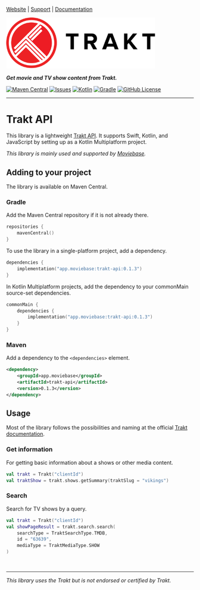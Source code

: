[Website](https://www.trakt.tv) |
[Support](https://support.trakt.tv/support/home) |
[Documentation](https://trakt.docs.apiary.io/)


<a href="https://www.trakt.tv"><img alt="Trakt" src="doc/images/trakt-wide-red-black.svg" width="400"></a>

***Get movie and TV show content from Trakt.***

[![Maven Central](https://img.shields.io/maven-central/v/app.moviebase/trakt-api?label=Maven%20Central)](https://search.maven.org/artifact/app.moviebase/trakt-api)
[![Issues](https://img.shields.io/github/issues/MoviebaseApp/trakt-api/total)](http://kotlinlang.org)
[![Kotlin](https://img.shields.io/badge/kotlin-1.7.20-blue.svg?logo=kotlin)](http://kotlinlang.org)
[![Gradle](https://img.shields.io/badge/Gradle-7-green?style=flat)](https://gradle.org)
[![GitHub License](https://img.shields.io/badge/license-Apache%20License%202.0-blue.svg?style=flat)](http://www.apache.org/licenses/LICENSE-2.0)

<hr>


# Trakt API
This library is a lightweight [Trakt API](https://trakt.docs.apiary.io/).
It supports Swift, Kotlin, and JavaScript by setting up as a Kotlin Multiplatform project.

*This library is mainly used and supported by [Moviebase](https://www.moviebase.app).*


## Adding to your project

The library is available on Maven Central.

### Gradle

Add the Maven Central repository if it is not already there.

```kotlin
repositories {
    mavenCentral()
}
```

To use the library in a single-platform project, add a dependency.

```kotlin
dependencies {
    implementation("app.moviebase:trakt-api:0.1.3")
}
```

In Kotlin Multiplatform projects, add the dependency to your commonMain source-set dependencies.

```kotlin
commonMain {
    dependencies {
        implementation("app.moviebase:trakt-api:0.1.3")
    }
}
``` 

### Maven

Add a dependency to the `<dependencies>` element.

```xml
<dependency>
    <groupId>app.moviebase</groupId>
    <artifactId>trakt-api</artifactId>
    <version>0.1.3</version>
</dependency>
```


## Usage
Most of the library follows the possibilities and naming at the official [Trakt documentation](https://trakt.docs.apiary.io/).

### Get information
For getting basic information about a shows or other media content.

```kotlin
val trakt = Trakt("clientId")
val traktShow = trakt.shows.getSummary(traktSlug = "vikings")
```

### Search
Search for TV shows by a query.

```kotlin
val trakt = Trakt("clientId")
val showPageResult = trakt.search.search(
    searchType = TraktSearchType.TMDB,
    id = "63639",
    mediaType = TraktMediaType.SHOW
)
```

<br>

<hr>

*This library uses the Trakt but is not endorsed or certified by Trakt.*
